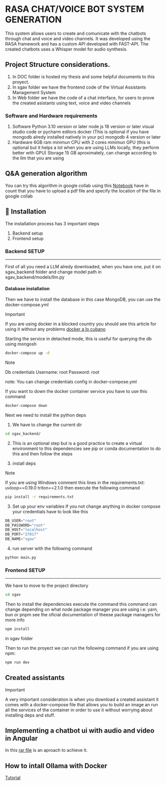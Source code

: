 # RASA CHAT/VOICE BOT SYSTEM GENERATION

This system allows users to create and comunicate with the chatbots through chat and
voice and video channels. It was developed using the RASA framework and has a custom API developed with FAST-API. The created chatbots uses a Whisper model for audio synthesis.

## Project Structure considerations.
1. In DOC folder is hosted my thesis and some helpful documents to this proyect.
2. In sgav folder we have the frontend code of the Virtual Assistants Management System
3. In Web folder we have the code of a chat interface, for users to prove the created asistants using text, voice and video channels

### Software and Hardware requirements
1. Software
Python 3.10 version or later
node js 18 version or later
visual studio code or pycharm editors 
docker (This is optional if you have mongodb alredy installed natively in your pc)
mongodb 4 version or later
2. Hardware
6GB ram minimun 
CPU with 2 cores minimun
GPU (this is optional but it helps a lot when you are using LLMs locally, they perform better with GPU)
Storage 15 GB aproximately, can change according to the llm that you are using


## Q&A generation algorithm
You can try this algorithm in google collab using this [Notebook](https://github.com/ClaudiaQueipo/thesis-chatbot/blob/master/DOC/Generacion%20de%20preguntas%20y%20respuestas/QA_Generation.ipynb) have in count that you have to upload a pdf file and specify the location of the file in google collab

## 👷‍ Installation
The installation process has 3 important steps
1. Backend setup
2. Frontend setup 


### Backend SETUP
---
First of all you need a LLM alredy downloaded, when you have one, put it on sgav_backend folder and change model path in sgav_backend/models/llm.py

#### Database installation
Then we have to install the database in this case MongoDB, you can use the docker-compose.yml 

> [!IMPORTANT]
> If you are using docker in a blocked country you should see this article for using it without any problems [docker a lo cubano](https://www.sysadminsdecuba.com/2020/04/docker-a-lo-cubano/)


Starting the service in detached mode, this is useful for querying the db using mongosh
```bash
docker-compose up -d
```

> [!NOTE]
Db credentials 
Username: root
Password: root

note: You can change credentials config in docker-compose.yml

If you want to down the docker container service you have to use this command
```bash
docker-compose down
```

Next we need to install the python deps

1. We have to change the current dir

```bash
cd sgav_backend/
```

2. This is an optional step but is a good practice to create a virtual environment to this dependencies
see pip or conda documentation to do this and then follow the steps

3. install deps

> [!NOTE]
If you are using Windows comment this lines in the requirements.txt:
uvloop==0.19.0 
triton==2.1.0
then execute the following command

```bash
pip install -r requirements.txt
```

3. Set up your env variables
If you not change anything in docker compose your credentials have to look like this

```python
DB_USER="root"
DB_PASSWORD="root"
DB_HOST="localhost"
DB_PORT="27017"
DB_NAME="sgav"
```

4. run server with the following command

```bash
python main.py
```

### Frontend SETUP
---
We have to move to the project directory

```bash
cd sgav
```

Then to install the dependencies execute the command
this command can change depending on what node package manager you are using i.e: yarn, bun or pnpm
see the oficial documentation of theese package managers for more info

```bash
npm install
```

in sgav folder

Then to run the proyect we can run the following command
if you are using npm:

```bash
npm run dev
```

## Created assistants

> [!IMPORTANT]
> A very important consideration is when you download a created assistant it comes with a docker-compose file that allows you to build an image an run all the services of the container in order to use it without worrying about installing deps and stuff.

## Implementing a chatbot ui with audio and video in Angular
In this [rar file](https://github.com/ClaudiaQueipo/thesis-chatbot/blob/master/DOC/angular%20video%20audio.rar) is an aproach to achieve it.

## How to intall Ollama with Docker

[Tutorial](https://khandelwal-shekhar.medium.com/deploy-ollama-using-official-docker-image-c09a27cd332f)
